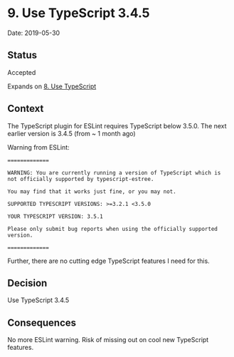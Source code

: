# 9. Use TypeScript 3.4.5

Date: 2019-05-30

## Status

Accepted

Expands on [8. Use TypeScript](0008-use-typescript.md)

## Context

The TypeScript plugin for ESLint requires TypeScript below 3.5.0. The next earlier
version is 3.4.5 (from ~ 1 month ago)

Warning from ESLint:

```
=============

WARNING: You are currently running a version of TypeScript which is not officially supported by typescript-estree.

You may find that it works just fine, or you may not.

SUPPORTED TYPESCRIPT VERSIONS: >=3.2.1 <3.5.0

YOUR TYPESCRIPT VERSION: 3.5.1

Please only submit bug reports when using the officially supported version.

=============
```

Further, there are no cutting edge TypeScript features I need for this.

## Decision

Use TypeScript 3.4.5

## Consequences

No more ESLint warning. Risk of missing out on cool new TypeScript features.
